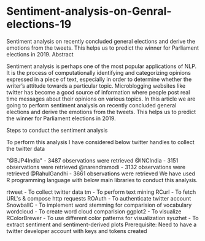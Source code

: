 # Sentiment-analysis-on-Genral-elections-19
Sentiment analysis on recently concluded general elections and derive the emotions from the tweets. This helps us to predict the winner for Parliament elections in 2019.
Abstract

Sentiment analysis is perhaps one of the most popular applications of NLP. It is the process of computationally identifying and categorizing opinions expressed in a piece of text, especially in order to determine whether the writer’s attitude towards a particular topic. Microblogging websites like twitter has become a good source of information where people post real time messages about their opinions on various topics. In this article we are going to perform sentiment analysis on recently concluded general elections and derive the emotions from the tweets. This helps us to predict the winner for Parliament elections in 2019.

Steps to conduct the sentiment analysis

To perform this analysis I have considered below twitter handles to collect the twitter data

"@BJP4India" - 3487 observations were retrieved 
@INCIndia - 3151 observations were retrieved
@narendramodi - 3132 observations were retrieved
@RahulGandhi - 3661 observations were retrieved
We have used R programming language with below main libraries to conduct this analysis.

rtweet -  To collect twitter data
tm - To perform text mining
RCurl - To fetch URL's & compose http requests
ROAuth - To authenticate twitter account
SnowballC - To implement word stemming for comparision of vocabulary
wordcloud - To create word cloud comparision
ggplot2 - To visualize
RColorBrewer - To use different color patterns for visualization
syuzhet - To extract sentiment and sentiment-derived plots
Prerequisite: Need to have a twitter developer account with keys and tokens created
